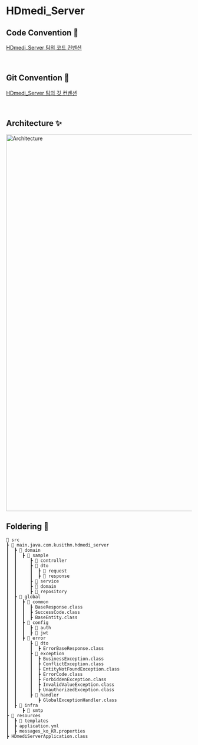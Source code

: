 # HDmedi_Server

## Code Convention 🍃
[HDmedi_Server 팀의 코드 컨벤션](https://frequent-pasta-701.notion.site/Code-convention-ff5c8b5eb59548e1a8476b146fe8e1f4?pvs=4)

<br>

## Git Convention 🍃
[HDmedi_Server 팀의 깃 컨벤션](https://frequent-pasta-701.notion.site/Git-convention-c254129d9be644b8ac5bf1d011da587b?pvs=4)

<br>

## Architecture ✨
<img width="1020" alt="Architecture" src="https://github.com/KusitmsHDmedi/HDmedi_Server/assets/97783148/82f82596-02a0-48d5-ab0a-716d73833fca">

<br>

## Foldering 📂
```
📂 src
┣ 📂 main.java.com.kusithm.hdmedi_server
┃  ┣ 📂 domain
┃  ┃  ┣ 📂 sample
┃  ┃     ┣ 📂 controller
┃  ┃     ┣ 📂 dto
┃  ┃     ┃  ┣ 📂 request
┃  ┃     ┃  ┣ 📂 response
┃  ┃     ┣ 📂 service
┃  ┃     ┣ 📂 domain
┃  ┃     ┣ 📂 repository
┃  ┣ 📂 global
┃  ┃  ┣ 📂 common
┃  ┃  ┃  ┣ BaseResponse.class
┃  ┃  ┃  ┣ SuccessCode.class
┃  ┃  ┃  ┣ BaseEntity.class
┃  ┃  ┣ 📂 config
┃  ┃  ┃  ┣ 📂 auth
┃  ┃  ┃  ┣ 📂 jwt
┃  ┃  ┣ 📂 error
┃  ┃     ┣ 📂 dto
┃  ┃     ┃  ┣ ErrorBaseResponse.class
┃  ┃     ┣ 📂 exception
┃  ┃     ┃  ┣ BusinessException.class
┃  ┃     ┃  ┣ ConflictException.class
┃  ┃     ┃  ┣ EntityNotFoundException.class
┃  ┃     ┃  ┣ ErrorCode.class
┃  ┃     ┃  ┣ ForbiddenException.class
┃  ┃     ┃  ┣ InvalidValueException.class
┃  ┃     ┃  ┣ UnauthorizedException.class
┃  ┃     ┣ 📂 handler
┃  ┃        ┣ GlobalExceptionHandler.class
┃  ┣ 📂 infra
┃     ┣ 📂 smtp
┣ 📂 resources
┃  ┣ 📂 templates
┃  ┣ application.yml
┃  ┣ messages_ko_KR.properties
┣ HDmediServerApplication.class
```
